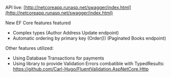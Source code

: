 API live: [http://netcoreapp.runasp.net/swagger/index.html](http://netcoreapp.runasp.net/swagger/index.html)

New EF Core features featured

- Complex types (Author Address Update endpoint)
- Automatic ordering by primary key (Order()) (Paginated Books endpoint)

Other features utilized:

- Using Database Transactions for payments
- Using library to provide Validation Errors combatible with TypedResults: https://github.com/Carl-Hugo/FluentValidation.AspNetCore.Http
